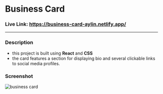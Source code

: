 # Business Card

### Live Link: https://business-card-aylin.netlify.app/
------------------------------------------------------

### Description

* this project is built using **React** and **CSS**
* the card features a section for displaying bio and several clickable links to social media profiles. 

### Screenshot

![business card](https://user-images.githubusercontent.com/102012491/214041922-12820274-4654-41f3-9f76-187348016a9a.png)

